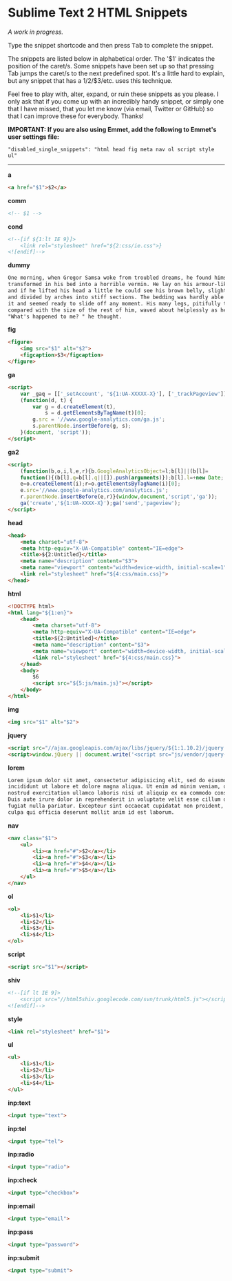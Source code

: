 # Sublime Text 2 HTML Snippets

_A work in progress._

Type the snippet shortcode and then press <kbd>Tab</kbd> to complete the snippet.

The snippets are listed below in alphabetical order. The '$1' indicates the
position of the caret/s. Some snippets have been set up so that pressing Tab
jumps the caret/s to the next predefined spot. It's a little hard to explain,
but any snippet that has a $1/$2/$3/etc. uses this technique.

Feel free to play with, alter, expand, or ruin these snippets as you please. I
only ask that if you come up with an incredibly handy snippet, or simply one
that I have missed, that you let me know (via email, Twitter or GitHub) so that
I can improve these for everybody. Thanks!

__IMPORTANT: If you are also using Emmet, add the following to Emmet's user settings file:__

`"disabled_single_snippets": "html head fig meta nav ol script style ul"`

---

__a__

```html
<a href="$1">$2</a>
```

__comm__

```html
<!-- $1 -->
```

__cond__

```html
<!--[if ${1:lt IE 9}]>
    <link rel="stylesheet" href="${2:css/ie.css">}
<![endif]-->
```

__dummy__

```html
One morning, when Gregor Samsa woke from troubled dreams, he found himself
transformed in his bed into a horrible vermin. He lay on his armour-like back,
and if he lifted his head a little he could see his brown belly, slightly domed
and divided by arches into stiff sections. The bedding was hardly able to cover
it and seemed ready to slide off any moment. His many legs, pitifully thin
compared with the size of the rest of him, waved about helplessly as he looked.
"What's happened to me? " he thought.
```

__fig__

```html
<figure>
    <img src="$1" alt="$2">
    <figcaption>$3</figcaption>
</figure>
```

__ga__

```html
<script>
    var _gaq = [['_setAccount', '${1:UA-XXXXX-X}'], ['_trackPageview']];
    (function(d, t) {
        var g = d.createElement(t),
            s = d.getElementsByTagName(t)[0];
        g.src = '//www.google-analytics.com/ga.js';
        s.parentNode.insertBefore(g, s);
    }(document, 'script'));
</script>
```

__ga2__

```html
<script>
    (function(b,o,i,l,e,r){b.GoogleAnalyticsObject=l;b[l]||(b[l]=
    function(){(b[l].q=b[l].q||[]).push(arguments)});b[l].l=+new Date;
    e=o.createElement(i);r=o.getElementsByTagName(i)[0];
    e.src='//www.google-analytics.com/analytics.js';
    r.parentNode.insertBefore(e,r)}(window,document,'script','ga'));
    ga('create','${1:UA-XXXX-X}');ga('send','pageview');
</script>
```

__head__

```html
<head>
    <meta charset="utf-8">
    <meta http-equiv="X-UA-Compatible" content="IE=edge">
    <title>${2:Untitled}</title>
    <meta name="description" content="$3">
    <meta name="viewport" content="width=device-width, initial-scale=1">
    <link rel="stylesheet" href="${4:css/main.css}">
</head>
```

__html__

```html
<!DOCTYPE html>
<html lang="${1:en}">
    <head>
        <meta charset="utf-8">
        <meta http-equiv="X-UA-Compatible" content="IE=edge">
        <title>${2:Untitled}</title>
        <meta name="description" content="$3">
        <meta name="viewport" content="width=device-width, initial-scale=1">
        <link rel="stylesheet" href="${4:css/main.css}">
    </head>
    <body>
        $6
        <script src="${5:js/main.js}"></script>
    </body>
</html>
```

__img__

```html
<img src="$1" alt="$2">
```

__jquery__

```html
<script src="//ajax.googleapis.com/ajax/libs/jquery/${1:1.10.2}/jquery.min.js"></script>
<script>window.jQuery || document.write('<script src="js/vendor/jquery-${1:1.10.2}.min.js"><\/script>')</script>
```

__lorem__

```html
Lorem ipsum dolor sit amet, consectetur adipisicing elit, sed do eiusmod tempor
incididunt ut labore et dolore magna aliqua. Ut enim ad minim veniam, quis
nostrud exercitation ullamco laboris nisi ut aliquip ex ea commodo consequat.
Duis aute irure dolor in reprehenderit in voluptate velit esse cillum dolore eu
fugiat nulla pariatur. Excepteur sint occaecat cupidatat non proident, sunt in
culpa qui officia deserunt mollit anim id est laborum.
```

__nav__

```html
<nav class="$1">
    <ul>
        <li><a href="#">$2</a></li>
        <li><a href="#">$3</a></li>
        <li><a href="#">$4</a></li>
        <li><a href="#">$5</a></li>
    </ul>
</nav>
```

__ol__

```html
<ol>
    <li>$1</li>
    <li>$2</li>
    <li>$3</li>
    <li>$4</li>
</ol>
```

__script__

```html
<script src="$1"></script>
```

__shiv__

```html
<!--[if lt IE 9]>
    <script src="//html5shiv.googlecode.com/svn/trunk/html5.js"></script>
<![endif]-->
```

__style__

```html
<link rel="stylesheet" href="$1">
```

__ul__

```html
<ul>
    <li>$1</li>
    <li>$2</li>
    <li>$3</li>
    <li>$4</li>
</ul>
```

__inp:text__

```html
<input type="text">
```

__inp:tel__

```html
<input type="tel">
```

__inp:radio__

```html
<input type="radio">
```

__inp:check__

```html
<input type="checkbox">
```

__inp:email__

```html
<input type="email">
```

__inp:pass__

```html
<input type="password">
```

__inp:submit__

```html
<input type="submit">
```
